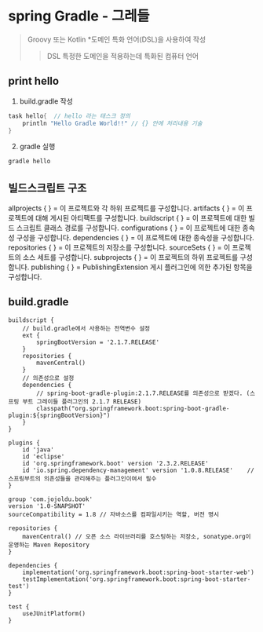 # spring Gradle - 그레들

> Groovy 또는 Kotlin \*도메인 특화 언어(DSL)을 사용하여 작성
>
> > DSL 특정한 도메인을 적용하는데 특화된 컴퓨터 언어

## print hello

1. build.gradle 작성

```groovy
task hello{  // hello 라는 태스크 정의
    println "Hello Gradle World!!" // {} 안에 처리내용 기술
}
```

2. gradle 실행

```bash
gradle hello
```

## 빌드스크립트 구조

allprojects { } = 이 프로젝트와 각 하위 프로젝트를 구성합니다.
artifacts { } = 이 프로젝트에 대해 게시된 아티팩트를 구성합니다.
buildscript { } = 이 프로젝트에 대한 빌드 스크립트 클래스 경로를 구성합니다.
configurations { } = 이 프로젝트에 대한 종속성 구성을 구성합니다.
dependencies { } = 이 프로젝트에 대한 종속성을 구성합니다.
repositories { } = 이 프로젝트의 저장소를 구성합니다.
sourceSets { } = 이 프로젝트의 소스 세트를 구성합니다.
subprojects { } = 이 프로젝트의 하위 프로젝트를 구성합니다.
publishing { } = PublishingExtension 게시 플러그인에 의한 추가된 항목을 구성합니다.

## build.gradle

```
buildscript {
    // build.gradle에서 사용하는 전역변수 설정
    ext {
        springBootVersion = '2.1.7.RELEASE'
    }
    repositories {
        mavenCentral()
    }
    // 의존성으로 설정
    dependencies {
        // spring-boot-gradle-plugin:2.1.7.RELEASE를 의존성으로 받겠다. (스프링 부트 그레이들 플러그인의 2.1.7 RELEASE)
        classpath("org.springframework.boot:spring-boot-gradle-plugin:${springBootVersion}")
    }
}

plugins {
    id 'java'
    id 'eclipse'
    id 'org.springframework.boot' version '2.3.2.RELEASE'
    id 'io.spring.dependency-management' version '1.0.8.RELEASE'    // 스프링부트의 의존성들을 관리해주는 플러그인이여서 필수
}

group 'com.jojoldu.book'
version '1.0-SNAPSHOT'
sourceCompatibility = 1.8 // 자바소스를 컴파일시키는 역할, 버전 명시

repositories {
    mavenCentral() // 오픈 소스 라이브러리를 호스팅하는 저장소, sonatype.org이 운영하는 Maven Repository
}

dependencies {
    implementation('org.springframework.boot:spring-boot-starter-web')
    testImplementation('org.springframework.boot:spring-boot-starter-test')
}

test {
    useJUnitPlatform()
}
```
